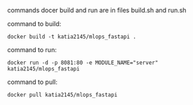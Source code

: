 commands docer build and run are in files build.sh and run.sh

command to build:
```
docker build -t katia2145/mlops_fastapi .
```


command to run:
```
docker run -d -p 8081:80 -e MODULE_NAME="server" katia2145/mlops_fastapi
```


command to pull:
```
docker pull katia2145/mlops_fastapi
```
